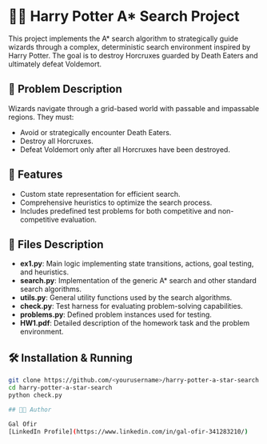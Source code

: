 # 🧙‍♂️ Harry Potter A* Search Project

This project implements the A* search algorithm to strategically guide wizards through a complex, deterministic search environment inspired by Harry Potter. The goal is to destroy Horcruxes guarded by Death Eaters and ultimately defeat Voldemort.

## 📌 Problem Description

Wizards navigate through a grid-based world with passable and impassable regions. They must:
- Avoid or strategically encounter Death Eaters.
- Destroy all Horcruxes.
- Defeat Voldemort only after all Horcruxes have been destroyed.

## 🚩 Features
- Custom state representation for efficient search.
- Comprehensive heuristics to optimize the search process.
- Includes predefined test problems for both competitive and non-competitive evaluation.

## 🚀 Files Description
- **ex1.py**: Main logic implementing state transitions, actions, goal testing, and heuristics.
- **search.py**: Implementation of the generic A* search and other standard search algorithms.
- **utils.py**: General utility functions used by the search algorithms.
- **check.py**: Test harness for evaluating problem-solving capabilities.
- **problems.py**: Defined problem instances used for testing.
- **HW1.pdf**: Detailed description of the homework task and the problem environment.

## 🛠️ Installation & Running
```bash
git clone https://github.com/<yourusername>/harry-potter-a-star-search.git
cd harry-potter-a-star-search
python check.py

## 👨‍💻 Author

Gal Ofir  
[LinkedIn Profile](https://www.linkedin.com/in/gal-ofir-341283210/)
